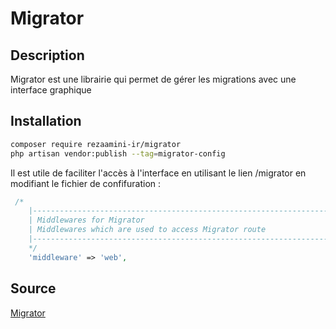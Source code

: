# Migrator

## Description

Migrator est une librairie qui permet de gérer les migrations avec une interface graphique

## Installation

```bash
composer require rezaamini-ir/migrator
php artisan vendor:publish --tag=migrator-config
```

Il est utile de faciliter l'accès à l'interface en utilisant le lien /migrator en modifiant le fichier de confifuration :

```php
 /*
    |--------------------------------------------------------------------------
    | Middlewares for Migrator
    | Middlewares which are used to access Migrator route
    |--------------------------------------------------------------------------
    */
    'middleware' => 'web',
```

## Source

[Migrator](https://github.com/rezaamini-ir/migrator)
